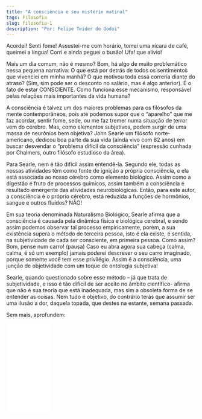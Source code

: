 ```yaml
---
title: "A consciência e seu mistério matinal"
tags: Filosofia
slug: filosofia-1
description: "Por: Felipe Teider de Godoi"
---
```


Acordei! Senti fome! Assustei-me com horário, tomei uma xícara de café, queimei a língua! Corri e ainda peguei o busão! Ufa! que alívio!

Mais um dia comum, não é mesmo? Bom, há algo de muito problemático nessa pequena narrativa: O que está por detrás de todos os sentimentos que vivenciei em minha manhã? O que motivou toda essa correria diante do atraso? (Sim, sim pode ser o desconto no salário, mas é algo anterior). É o fato de estar CONSCIENTE. Como funciona esse mecanismo, responsável pelas relações mais importantes da vida humana? 


A consciência é talvez um dos maiores problemas para os filósofos da mente contemporâneos, pois até podemos supor que o “aparelho” que me faz acordar, sentir fome, sede, ou me faz tremer numa situação de terror vem do cérebro. Mas, como elementos subjetivos, podem surgir de uma massa de neurônios bem objetiva? John Searle um filósofo norte-americano, dedicou boa parte da sua vida (ainda vivo com 82 anos) em buscar desvendar o “problema difícil da consciência” (expressão cunhada por Chalmers, outro filósofo estudioso da área).  

Para Searle, nem é tão difícil assim entendê-la. Segundo ele, todas as nossas atividades têm como fonte de ignição a própria consciência, e ela está associada ao nosso cérebro como elemento biológico. Assim como a digestão é fruto de processos químicos, assim também a consciência é resultado emergente das atividades neurobiológicas. Então, para este autor, a consciência é o próprio cérebro, está reduzida a funções de hormônios, sangue e outros fluídos? NÃO!


 Em sua teoria denominada Naturalismo Biológico, Searle afirma que a consciência é causada pela dinâmica física e biológica cerebral, e sendo assim podemos observar tal processo empiricamente, porém, a sua existência supera o método de terceira pessoa, isto é ela existe, é sentida, na subjetividade de cada ser consciente, em primeira pessoa. Como assim? Bom, pense num carro! (pausa) Caso eu abra agora sua cabeça (calma, calma, é só um exemplo) jamais poderei descrever o seu carro imaginado, porque somente você tem esse privilégio. Assim é a consciência, uma junção de objetividade com um toque de ontologia subjetiva!

Searle, quando questionado sobre esse método – já que trata de subjetividade, e isso é tão difícil de ser aceito no âmbito científico- afirma que não é sua teoria que está inadequada, mas sim a obsoleta forma de se entender as coisas. Nem tudo é objetivo, do contrário terás que assumir ser uma ilusão a dor, daquela topada, que destes na estante, semana passada.


Sem mais, aprofundem: 

<iframe style="width:120px;height:240px;" marginwidth="0" marginheight="0" scrolling="no" frameborder="0" src="//ws-na.amazon-adsystem.com/widgets/q?ServiceVersion=20070822&OneJS=1&Operation=GetAdHtml&MarketPlace=BR&source=ss&ref=as_ss_li_til&ad_type=product_link&tracking_id=cafeconscient-20&language=null&marketplace=amazon&region=BR&placement=857827279X&asins=857827279X&linkId=59563d67aa127aa5242761e68aa12e35&show_border=true&link_opens_in_new_window=true"></iframe>